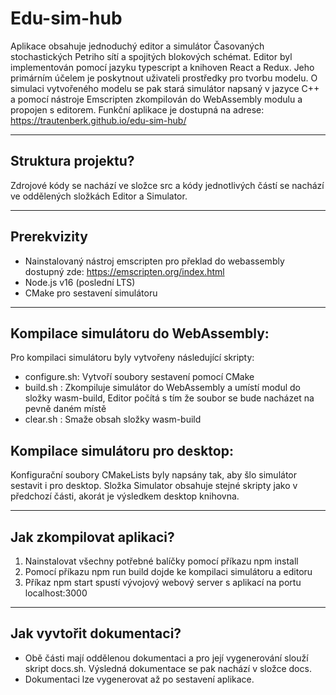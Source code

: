 # Edu-sim-hub

Aplikace obsahuje jednoduchý editor a simulátor Časovaných stochastických Petriho sítí a spojitých blokových schémat.
Editor byl implementován pomocí jazyku typescript a knihoven React a Redux. Jeho primárním účelem je poskytnout uživateli
prostředky pro tvorbu modelu. O simulaci vytvořeného modelu se pak stará simulátor napsaný v jazyce C++ a pomocí nástroje
Emscripten zkompilován do WebAssembly modulu a propojen s editorem. Funkční aplikace je dostupná na adrese: https://trautenberk.github.io/edu-sim-hub/

***
## Struktura projektu?
Zdrojové kódy se nachází ve složce src a kódy jednotlivých částí se nachází ve oddělených složkách Editor a Simulator.

***
## Prerekvizity
* Nainstalovaný nástroj emscripten pro překlad do webassembly dostupný zde: https://emscripten.org/index.html
* Node.js v16 (poslední LTS)
* CMake pro sestavení simulátoru

***
## Kompilace simulátoru do WebAssembly:
Pro kompilaci simulátoru byly vytvořeny následující skripty:

* configure.sh:  Vytvoří soubory sestavení pomocí CMake
* build.sh : Zkompiluje simulátor do WebAssembly a umístí modul do složky wasm-build, Editor počítá s tím že soubor se bude nacházet na pevně daném místě
* clear.sh : Smaže obsah složky wasm-build

## Kompilace simulátoru pro desktop:
Konfigurační soubory CMakeLists byly napsány tak, aby šlo simulátor sestavit i pro desktop.
Složka Simulator obsahuje stejné skripty jako v předchozí části, akorát je výsledkem desktop knihovna.

***
## Jak zkompilovat aplikaci?
1. Nainstalovat všechny potřebné balíčky pomocí příkazu npm install
2. Pomocí příkazu npm run build dojde ke kompilaci simulátoru a editoru
3. Příkaz npm start spustí vývojový webový server s aplikací na portu localhost:3000

***

## Jak vyvtořit dokumentaci?
* Obě části mají oddělenou dokumentaci a pro její vygenerování slouží skript docs.sh. Výsledná dokumentace se pak nachází v složce docs.
* Dokumentaci lze vygenerovat až po sestavení aplikace.
